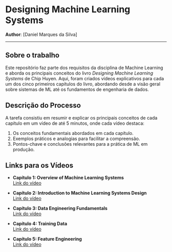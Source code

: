 #  Designing Machine Learning Systems

**Author**: [Daniel Marques da Silva]

---

## Sobre o trabalho
Este repositório faz parte dos requisitos da disciplina de Machine Learning e aborda os principais conceitos do livro *Designing Machine Learning Systems* de Chip Huyen. Aqui, foram criados vídeos explicativos para cada um dos cinco primeiros capítulos do livro, abordando desde a visão geral sobre sistemas de ML até os fundamentos de engenharia de dados.

## Descrição do Processo
A tarefa consistiu em resumir e explicar os principais conceitos de cada capítulo em um vídeo de até 5 minutos, onde cada vídeo destaca:
1. Os conceitos fundamentais abordados em cada capítulo.
2. Exemplos práticos e analogias para facilitar a compreensão.
3. Pontos-chave e conclusões relevantes para a prática de ML em produção.

## Links para os Vídeos
- **Capítulo 1: Overview of Machine Learning Systems**  
  [Link do vídeo](https://www.loom.com/share/c34a79d158b24c5092902ecc137b4107?sid=82b92770-d55d-475c-a90f-e64a620d5e84)

- **Capítulo 2: Introduction to Machine Learning Systems Design**  
  [Link do vídeo](https://www.loom.com/share/ca6f5b0b6a71454ea34203adcd7710ed?live_rewind=1)

- **Capítulo 3: Data Engineering Fundamentals**  
  [Link do vídeo](https://www.loom.com/share/a2dc78456ce74d118c60b94f47c46328?sid=526f7998-2371-4667-a53f-2922c16f08af)

- **Capítulo 4: Training Data**  
  [Link do vídeo](https://www.loom.com/share/66ee8175493c47e58249d49eaf6e596b?sid=c79cabc6-e15e-4aca-82c3-173551951ab3)

- **Capítulo 5: Feature Engineering**  
  [Link do vídeo](https://www.loom.com/share/43d2fe731f2a4d0c8ab358fb1ab8f620)
